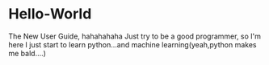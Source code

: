 # Hello-World
The New User Guide, hahahahaha
Just try to be a good programmer, so I'm here
I just start to learn python...and machine learning(yeah,python makes me bald....)
